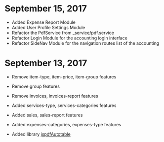 

# September 15, 2017

* Added Expense Report Module
* Added User Profile Settings Module
* Refactor the PdfService from _service/pdf.service
* Refactor Login Module for the accounting login interface
* Refactor SideNav Module for the navigation routes list of the accounting


# September 13, 2017

* Remove item-type, item-price, item-group features
* Remove group features
* Remove invoices, invoices-report features


* Added services-type, services-categories features
* Added sales, sales-report features
* Added expenses-categories, expenses-type features

* Added library [jspdfAutotable](https://github.com/simonbengtsson/jsPDF-AutoTable)